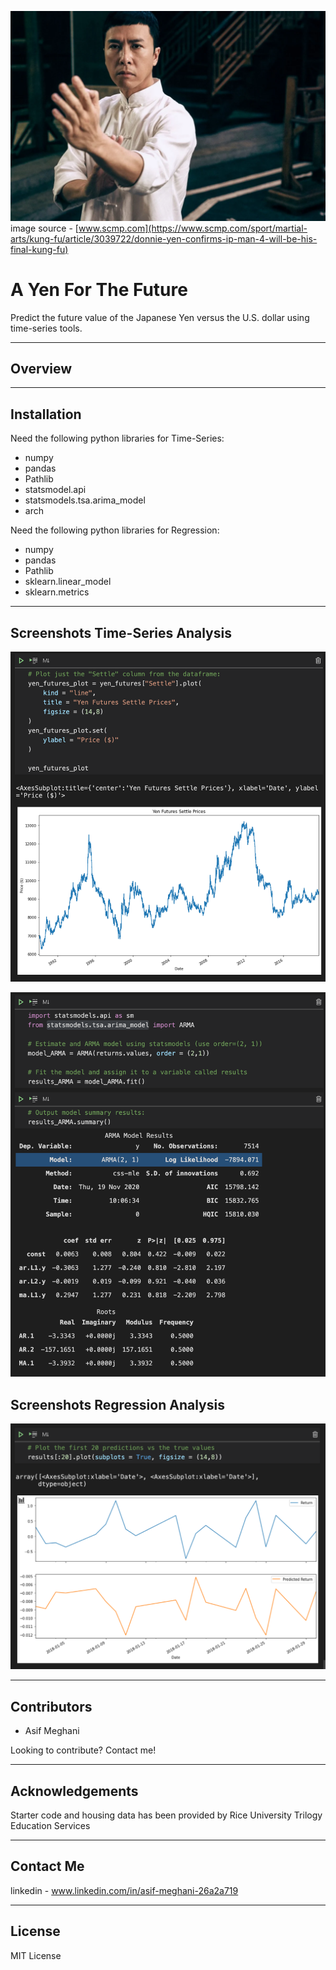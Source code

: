 ![Donnie](Images/donnie.png) image source - [www.scmp.com](https://www.scmp.com/sport/martial-arts/kung-fu/article/3039722/donnie-yen-confirms-ip-man-4-will-be-his-final-kung-fu)


# A Yen For The Future

Predict the future value of the Japanese Yen versus the U.S. dollar using time-series tools.

---

## Overview



---

## Installation

Need the following python libraries for Time-Series:
- numpy
- pandas
- Pathlib
- statsmodel.api
- statsmodels.tsa.arima_model
- arch

Need the following python libraries for Regression:
- numpy
- pandas
- Pathlib
- sklearn.linear_model
- sklearn.metrics

---

## Screenshots Time-Series Analysis

![1](Images/ts1.png)

![2](Images/ts2.png)

## Screenshots Regression Analysis

![3](Images/ra1.png)

---

## Contributors

- Asif Meghani

Looking to contribute?
Contact me!

---

## Acknowledgements

Starter code and housing data has been provided by Rice University Trilogy Education Services

---

## Contact Me

linkedin - www.linkedin.com/in/asif-meghani-26a2a719

---

## License

MIT License